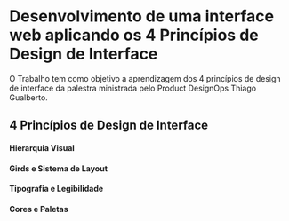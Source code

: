 # Desenvolvimento de uma interface web aplicando os 4 Princípios de Design de Interface 

O Trabalho tem como objetivo a aprendizagem dos 4 princípios de design de interface da palestra ministrada pelo Product DesignOps Thiago Gualberto. 

## 4 Princípios de Design de Interface

#### Hierarquia Visual
#### Girds e Sistema de Layout
#### Tipografia e Legibilidade
#### Cores e Paletas

